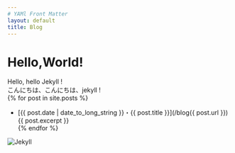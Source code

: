 ```yaml
---
# YAMl Front Matter
layout: default
title: Blog
---
```

# Hello,World!  
Hello, hello Jekyll !  
こんにちは、こんにちは、jekyll !  
{% for post in site.posts %}
- [{{ post.date | date_to_long_string }}・{{ post.title }}](/blog{{ post.url }})  
  {{ post.excerpt }}  
{% endfor %}

![Jekyll](/blog/common/images/jekyll.png)
